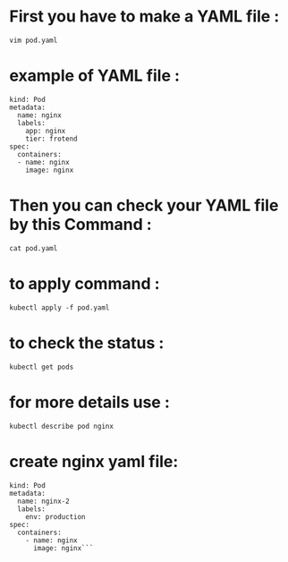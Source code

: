 # First you have to make a YAML file :
```vim pod.yaml```
# example of YAML file :
```apiVersion: v1
kind: Pod
metadata:
  name: nginx
  labels: 
    app: nginx
    tier: frotend
spec:
  containers: 
  - name: nginx
    image: nginx

```
# Then you can check your YAML file by this Command : 
```cat pod.yaml```

# to apply command :
```kubectl apply -f pod.yaml```
# to check the status : 
```kubectl get pods```

# for more details use :
```kubectl describe pod nginx```
# create nginx yaml file:
```apiVersion: v1
kind: Pod
metadata:
  name: nginx-2
  labels:
    env: production
spec: 
  containers:
    - name: nginx
      image: nginx```



